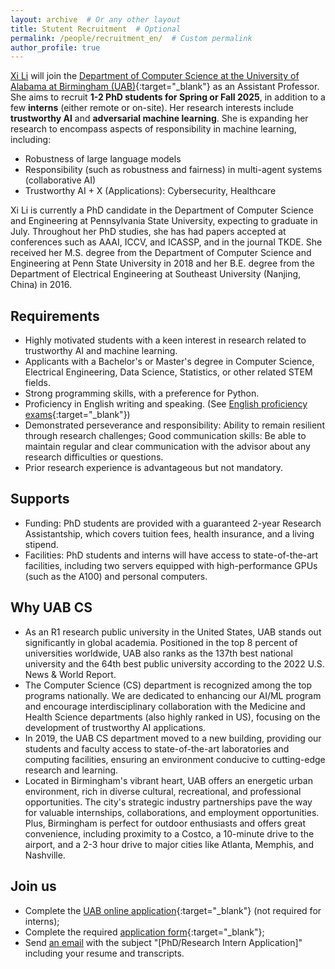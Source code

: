 ```yaml
---
layout: archive  # Or any other layout
title: Stutent Recruitment  # Optional
permalink: /people/recruitment_en/  # Custom permalink
author_profile: true
---
```


[Xi Li](https://lixi1994.github.io/) will join the [Department of Computer Science at the University of Alabama at Birmingham (UAB)](https://www.uab.edu/cas/computerscience/){:target="_blank"} as an Assistant Professor. She aims to recruit <strong>1-2 PhD students for Spring or Fall 2025</strong>, in addition to a few <strong>interns</strong> (either remote or on-site).
Her research interests include <strong>trustworthy AI</strong> and <strong>adversarial machine learning</strong>. She is expanding her research to encompass aspects of responsibility in machine learning, including:
* Robustness of large language models
* Responsibility (such as robustness and fairness) in multi-agent systems (collaborative AI)
* Trustworthy AI + X (Applications): Cybersecurity, Healthcare

Xi Li is currently a PhD candidate in the Department of Computer Science and Engineering at Pennsylvania State University, expecting to graduate in July. Throughout her PhD studies, she has had papers accepted at conferences such as AAAI, ICCV, and ICASSP, and in the journal TKDE. She received her M.S. degree from the Department of Computer Science and Engineering at Penn State University in 2018 and her B.E. degree from the Department of Electrical Engineering at Southeast University (Nanjing, China) in 2016.

## Requirements
* Highly motivated students with a keen interest in research related to trustworthy AI and machine learning.
* Applicants with a Bachelor's or Master's degree in Computer Science, Electrical Engineering, Data Science, Statistics, or other related STEM fields.
* Strong programming skills, with a preference for Python.
* Proficiency in English writing and speaking. (See [English proficiency exams](https://www.uab.edu/gradadmissions/apply/international-applicants){:target="_blank"})
* Demonstrated perseverance and responsibility: Ability to remain resilient through research challenges; Good communication skills: Be able to maintain regular and clear communication with the advisor about any research difficulties or questions.
* Prior research experience is advantageous but not mandatory.

## Supports
* Funding: PhD students are provided with a guaranteed 2-year Research Assistantship, which covers tuition fees, health insurance, and a living stipend.
* Facilities: PhD students and interns will have access to state-of-the-art facilities, including two servers equipped with high-performance GPUs (such as the A100) and personal computers.

## Why UAB CS
* As an R1 research public university in the United States, UAB stands out significantly in global academia. Positioned in the top 8 percent of universities worldwide, UAB also ranks as the 137th best national university and the 64th best public university according to the 2022 U.S. News & World Report. 
* The Computer Science (CS) department is recognized among the top programs nationally. We are dedicated to enhancing our AI/ML program and encourage interdisciplinary collaboration with the Medicine and Health Science departments (also highly ranked in US), focusing on the development of trustworthy AI applications.
* In 2019, the UAB CS department moved to a new building, providing our students and faculty access to state-of-the-art laboratories and computing facilities, ensuring an environment conducive to cutting-edge research and learning.
* Located in Birmingham's vibrant heart, UAB offers an energetic urban environment, rich in diverse cultural, recreational, and professional opportunities. The city's strategic industry partnerships pave the way for valuable internships, collaborations, and employment opportunities. Plus, Birmingham is perfect for outdoor enthusiasts and offers great convenience, including proximity to a Costco, a 10-minute drive to the airport, and a 2-3 hour drive to major cities like Atlanta, Memphis, and Nashville.

## Join us
* Complete the [UAB online application](https://cloud.reach.uab.edu/graduate-application){:target="_blank"} (not required for interns); 
* Complete the required [application form](https://docs.google.com/forms/d/e/1FAIpQLSfGtj94hbRxiWA-txzr-3LTNeGBt3xZOkX3vlwXLwT9AiCCTA/viewform?usp=sf_link){:target="_blank"}; 
* Send [an email](mailto:xili.recruitment@gmail.com) with the subject "[PhD/Research Intern Application]" including your resume and transcripts.